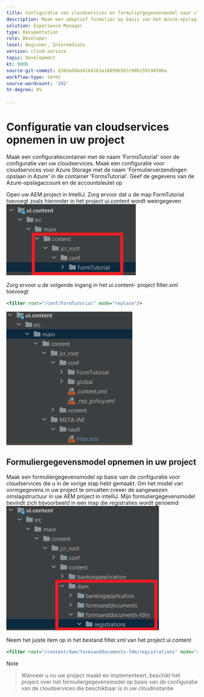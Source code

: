 ```yaml
---
title: Configuratie van cloudservices en formuliergegevensmodel naar cloudinstantie verplaatsen
description: Maak een adaptief formulier op basis van het Azure-opslagformuliergegevensmodel en duw dit naar de cloud-instantie.
solution: Experience Manager
type: Documentation
role: Developer
level: Beginner, Intermediate
version: cloud-service
topic: Development
kt: 9006
source-git-commit: d38da94bd4164163a16899b565c90b159194580a
workflow-type: tm+mt
source-wordcount: '202'
ht-degree: 0%

---
```



# Configuratie van cloudservices opnemen in uw project

Maak een configuratiecontainer met de naam &#39;FormsTutorial&#39; voor de configuratie van uw cloudservices. Maak een configuratie voor cloudservices voor Azure Storage met de naam &#39;Formulierverzendingen opslaan in Azure&#39; in de container &#39;FormsTutorial&#39;. Geef de gegevens van de Azure-opslagaccount en de accountsleutel op

Open uw AEM project in IntelliJ. Zorg ervoor dat u de map FormTutorial toevoegt zoals hieronder in het project ui.content wordt weergegeven
![cloud-services-configuratie](assets/cloud-services-configuration.png)

Zorg ervoor u de volgende ingang in het ui.content- project filter.xml toevoegt

```xml
<filter root="/conf/FormTutorial" mode="replace"/>
```

![filter-xml](assets/ui-content-filter.png)

## Formuliergegevensmodel opnemen in uw project

Maak een formuliergegevensmodel op basis van de configuratie voor cloudservices die u in de vorige stap hebt gemaakt. Om het model van vormgegevens in uw project te omvatten creeer de aangewezen omslagstructuur in uw AEM project in intelliJ. Mijn formuliergegevensmodel bevindt zich bijvoorbeeld in een map die registraties wordt genoemd
![fdm-inhoud](assets/ui-content-fdm.png)

Neem het juiste item op in het bestand filter.xml van het project ui.content

```xml
<filter root="/content/dam/formsanddocuments-fdm/registrations" mode="replace"/>
```


>[!NOTE]

>Wanneer u nu uw project maakt en implementeert, beschikt het project over het formuliergegevensmodel op basis van de configuratie van de cloudservices die beschikbaar is in uw cloudinstantie





